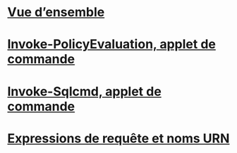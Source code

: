 # [Vue d’ensemble](database-engine-powershell-reference.md)  
# [Invoke-PolicyEvaluation, applet de commande](invoke-policyevaluation-cmdlet.md)  
# [Invoke-Sqlcmd, applet de commande](invoke-sqlcmd-cmdlet.md)  
# [Expressions de requête et noms URN](query-expressions-and-uniform-resource-names.md)  
